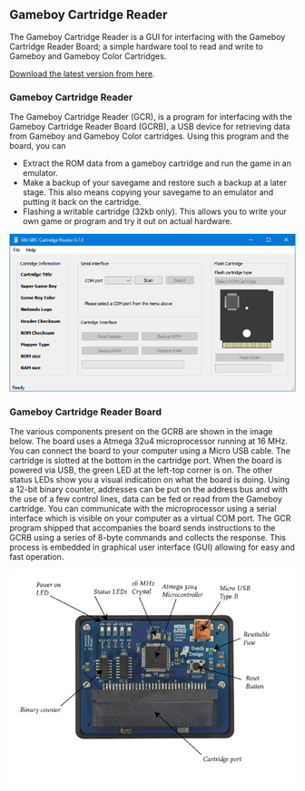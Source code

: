 ## Gameboy Cartridge Reader

The Gameboy Cartridge Reader is a GUI for interfacing with the Gameboy Cartridge Reader Board; a simple hardware tool to read and write to Gameboy and Gameboy Color Cartridges.

<i class="fa fa-file-download"></i> [Download the latest version from here](https://github.com/ifilot/gcr/releases/download/v.0.7.0/gcr_installer_win64_v0.7.0.zip).

### Gameboy Cartridge Reader

The Gameboy Cartridge Reader (GCR), is a program for interfacing with the Gameboy Cartridge Reader Board (GCRB), a USB device for retrieving data from Gameboy and Gameboy Color cartridges. Using this program and the board, you can

* Extract the ROM data from a gameboy cartridge and run the game in an emulator.
* Make a backup of your savegame and restore such a backup at a later stage. This also means copying your savegame to an emulator and putting it back on the cartridge.
* Flashing a writable cartridge (32kb only). This allows you to write your own game or program and try it out on actual hardware.

![Gameboy Cartridge Reader Board](img/screenshot_gcr_v0_7.PNG)

### Gameboy Cartridge Reader Board

The various components present on the GCRB are shown in the image below. The board uses a Atmega 32u4 microprocessor running at 16 MHz. You can connect the board to your computer using a Micro USB cable. The cartridge is slotted at the bottom in the cartridge port. When the board is powered via USB, the green LED at the left-top corner is on. The other status LEDs show you a visual indication on what the board is doing. Using a 12-bit binary counter, addresses can be put on the address bus and with the use of a few control lines, data can be fed or read from the Gameboy cartridge. You can communicate with the microprocessor using a serial interface which is visible on your computer as a virtual COM port. The GCR program shipped that accompanies the board sends instructions to the GCRB using a series of 8-byte commands and collects the response. This process is embedded in graphical user interface (GUI) allowing for easy and fast operation.

![Gameboy Cartridge Reader Board](img/gameboy_cartridge_reader_board_hardware.png)
